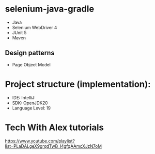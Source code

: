 # selenium-java-gradle
- Java  
- Selenium WebDriver 4  
- JUnit 5  
- Maven

## Design patterns
- Page Object Model

# Project structure (implementation):
- IDE: IntelliJ  
- SDK: OpenJDK20  
- Language Level: 19

# Tech With Alex tutorials
https://www.youtube.com/playlist?list=PLaDALgeX9grqdTwB_I4gfqAAmcXJzN7oM